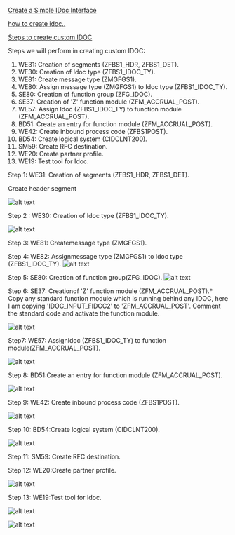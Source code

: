 [Create a Simple IDoc Interface](https://developers.sap.com/tutorials/aif-idoc-monitoring-interface-create..html)

[how to create idoc..](https://community.sap.com/t5/application-development-discussions/how-to-create-idoc/td-p/3153587)



[Steps to create custom IDOC](https://help.sap.com/docs/SUPPORT_CONTENT/abap/3353524027.html)

Steps we will perform in creating custom IDOC:

1. WE31: Creation of segments (ZFBS1_HDR, ZFBS1_DET).
2. WE30: Creation of Idoc type (ZFBS1_IDOC_TY).
3. WE81: Create message type (ZMGFGS1).
4. WE80: Assign message type (ZMGFGS1) to Idoc type (ZFBS1_IDOC_TY).
5. SE80: Creation of function group (ZFG_IDOC).
6. SE37: Creation of 'Z' function module (ZFM_ACCRUAL_POST).
7. WE57: Assign Idoc (ZFBS1_IDOC_TY) to function module (ZFM_ACCRUAL_POST).
8. BD51: Create an entry for function module (ZFM_ACCRUAL_POST).
9. WE42: Create inbound process code (ZFBS1POST).
10. BD54: Create logical system (CIDCLNT200).
11. SM59: Create RFC destination.
12. WE20: Create partner profile.
13. WE19: Test tool for Idoc.

Step 1: WE31: Creation of segments (ZFBS1_HDR, ZFBS1_DET).

Create header segment

![alt text](image-6.png)

Step 2 : WE30: Creation of Idoc type (ZFBS1_IDOC_TY).

![alt text](image-7.png)

Step 3: WE81: Createmessage type (ZMGFGS1).

Step 4: WE82: Assignmessage type (ZMGFGS1) to Idoc type (ZFBS1_IDOC_TY). 
![alt text](image-8.png)

Step 5: SE80: Creation of function group(ZFG_IDOC).
![alt text](image-9.png)

Step 6: SE37: Creationof 'Z' function module (ZFM_ACCRUAL_POST).*
Copy any standard function module which is running behind any IDOC, here I am copying 'IDOC_INPUT_FIDCC2' to 'ZFM_ACCRUAL_POST'. Comment the standard code and activate the function module.

![alt text](image-10.png)

Step7: WE57: AssignIdoc (ZFBS1_IDOC_TY) to function module(ZFM_ACCRUAL_POST).

![alt text](image-13.png)

Step 8: BD51:Create an entry for function module (ZFM_ACCRUAL_POST). 

![alt text](image-18.png)

Step 9: WE42: Create inbound process code (ZFBS1POST).

![alt text](image-19.png)

Step 10: BD54:Create logical system (CIDCLNT200). 

![alt text](image-14.png)

Step 11:  SM59: Create RFC destination.

Step 12: WE20:Create partner profile.  

![alt text](image-15.png)

Step 13: WE19:Test tool for Idoc.

![alt text](image-16.png)

![alt text](image-17.png)